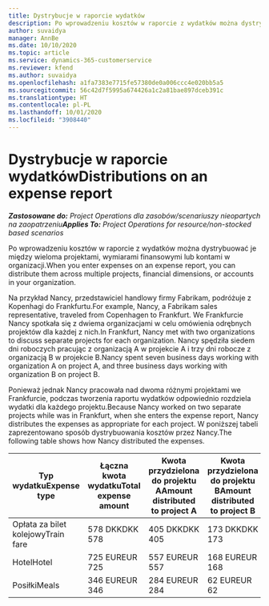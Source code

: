 ```yaml
---
title: Dystrybucje w raporcie wydatków
description: Po wprowadzeniu kosztów w raporcie z wydatków można dystrybuować je między wieloma projektami, podmiotami prawnymi lub kontami w organizacji.
author: suvaidya
manager: AnnBe
ms.date: 10/10/2020
ms.topic: article
ms.service: dynamics-365-customerservice
ms.reviewer: kfend
ms.author: suvaidya
ms.openlocfilehash: a1fa7383e7715fe57380de0a006ccc4e020bb5a5
ms.sourcegitcommit: 56c42d7f5995a674426a1c2a81bae897dceb391c
ms.translationtype: HT
ms.contentlocale: pl-PL
ms.lasthandoff: 10/01/2020
ms.locfileid: "3908440"
---
```

# <a name="distributions-on-an-expense-report"></a><span data-ttu-id="d1b3b-103">Dystrybucje w raporcie wydatków</span><span class="sxs-lookup"><span data-stu-id="d1b3b-103">Distributions on an expense report</span></span>

<span data-ttu-id="d1b3b-104">_**Zastosowane do:** Project Operations dla zasobów/scenariuszy nieopartych na zaopatrzeniu_</span><span class="sxs-lookup"><span data-stu-id="d1b3b-104">_**Applies To:** Project Operations for resource/non-stocked based scenarios_</span></span>

<span data-ttu-id="d1b3b-105">Po wprowadzeniu kosztów w raporcie z wydatków można dystrybuować je między wieloma projektami, wymiarami finansowymi lub kontami w organizacji.</span><span class="sxs-lookup"><span data-stu-id="d1b3b-105">When you enter expenses on an expense report, you can distribute them across multiple projects, financial dimensions, or accounts in your organization.</span></span>

<span data-ttu-id="d1b3b-106">Na przykład Nancy, przedstawiciel handlowy firmy Fabrikam, podróżuje z Kopenhagi do Frankfurtu.</span><span class="sxs-lookup"><span data-stu-id="d1b3b-106">For example, Nancy, a Fabrikam sales representative, traveled from Copenhagen to Frankfurt.</span></span> <span data-ttu-id="d1b3b-107">We Frankfurcie Nancy spotkała się z dwiema organizacjami w celu omówienia odrębnych projektów dla każdej z nich.</span><span class="sxs-lookup"><span data-stu-id="d1b3b-107">In Frankfurt, Nancy met with two organizations to discuss separate projects for each organization.</span></span> <span data-ttu-id="d1b3b-108">Nancy spędziła siedem dni roboczych pracując z organizacją A w projekcie A i trzy dni robocze z organizacją B w projekcie B.</span><span class="sxs-lookup"><span data-stu-id="d1b3b-108">Nancy spent seven business days working with organization A on project A, and three business days working with organization B on project B.</span></span>

<span data-ttu-id="d1b3b-109">Ponieważ jednak Nancy pracowała nad dwoma różnymi projektami we Frankfurcie, podczas tworzenia raportu wydatków odpowiednio rozdziela wydatki dla każdego projektu.</span><span class="sxs-lookup"><span data-stu-id="d1b3b-109">Because Nancy worked on two separate projects while was in Frankfurt, when she enters the expense report, Nancy distributes the expenses as appropriate for each project.</span></span> <span data-ttu-id="d1b3b-110">W poniższej tabeli zaprezentowano sposób dystrybuowania kosztów przez Nancy.</span><span class="sxs-lookup"><span data-stu-id="d1b3b-110">The following table shows how Nancy distributed the expenses.</span></span>

| <span data-ttu-id="d1b3b-111">Typ wydatku</span><span class="sxs-lookup"><span data-stu-id="d1b3b-111">Expense type</span></span> | <span data-ttu-id="d1b3b-112">Łączna kwota wydatku</span><span class="sxs-lookup"><span data-stu-id="d1b3b-112">Total expense amount</span></span> | <span data-ttu-id="d1b3b-113">Kwota przydzielona do projektu A</span><span class="sxs-lookup"><span data-stu-id="d1b3b-113">Amount distributed to project A</span></span> | <span data-ttu-id="d1b3b-114">Kwota przydzielona do projektu B</span><span class="sxs-lookup"><span data-stu-id="d1b3b-114">Amount distributed to project B</span></span> |
|--------------|----------------------|---------------------------------|---------------------------------|
| <span data-ttu-id="d1b3b-115">Opłata za bilet kolejowy</span><span class="sxs-lookup"><span data-stu-id="d1b3b-115">Train fare</span></span>   | <span data-ttu-id="d1b3b-116">578 DKK</span><span class="sxs-lookup"><span data-stu-id="d1b3b-116">DKK 578</span></span>              | <span data-ttu-id="d1b3b-117">405 DKK</span><span class="sxs-lookup"><span data-stu-id="d1b3b-117">DKK 405</span></span>                         | <span data-ttu-id="d1b3b-118">173 DKK</span><span class="sxs-lookup"><span data-stu-id="d1b3b-118">DKK 173</span></span>                         |
| <span data-ttu-id="d1b3b-119">Hotel</span><span class="sxs-lookup"><span data-stu-id="d1b3b-119">Hotel</span></span>        | <span data-ttu-id="d1b3b-120">725 EUR</span><span class="sxs-lookup"><span data-stu-id="d1b3b-120">EUR 725</span></span>              | <span data-ttu-id="d1b3b-121">557 EUR</span><span class="sxs-lookup"><span data-stu-id="d1b3b-121">EUR 557</span></span>                         | <span data-ttu-id="d1b3b-122">168 EUR</span><span class="sxs-lookup"><span data-stu-id="d1b3b-122">EUR 168</span></span>                         |
| <span data-ttu-id="d1b3b-123">Posiłki</span><span class="sxs-lookup"><span data-stu-id="d1b3b-123">Meals</span></span>        | <span data-ttu-id="d1b3b-124">346 EUR</span><span class="sxs-lookup"><span data-stu-id="d1b3b-124">EUR 346</span></span>              | <span data-ttu-id="d1b3b-125">284 EUR</span><span class="sxs-lookup"><span data-stu-id="d1b3b-125">EUR 284</span></span>                         | <span data-ttu-id="d1b3b-126">62 EUR</span><span class="sxs-lookup"><span data-stu-id="d1b3b-126">EUR 62</span></span>                          |
